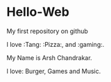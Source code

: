 # Hello-Web

My first repository on github

I love :Tang: :Pizza:, and :gaming:.

My Name is Arsh Chandrakar.
 
I love: Burger, Games and Music.
